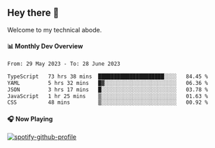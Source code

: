 ## Hey there 👋

Welcome to my technical abode.

#### 📊 Monthly Dev Overview
<!--START_SECTION:waka-->

```txt
From: 29 May 2023 - To: 28 June 2023

TypeScript   73 hrs 38 mins  █████████████████████░░░░   84.45 %
YAML         5 hrs 32 mins   █▓░░░░░░░░░░░░░░░░░░░░░░░   06.36 %
JSON         3 hrs 17 mins   █░░░░░░░░░░░░░░░░░░░░░░░░   03.78 %
JavaScript   1 hr 25 mins    ▒░░░░░░░░░░░░░░░░░░░░░░░░   01.63 %
CSS          48 mins         ▒░░░░░░░░░░░░░░░░░░░░░░░░   00.92 %
```

<!--END_SECTION:waka-->

#### 🎧 Now Playing

[![spotify-github-profile](https://spotify-github-profile.vercel.app/api/view?uid=james2mid&cover_image=true&theme=natemoo-re)](https://open.spotify.com/user/james2mid?si=2b3baf2b09cb499e)
